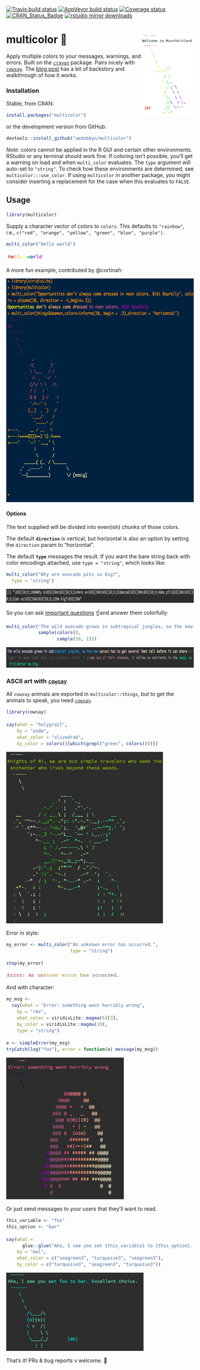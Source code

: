 
[![Travis build
status](https://travis-ci.org/aedobbyn/multicolor.svg?branch=master)](https://travis-ci.org/aedobbyn/multicolor)
[![AppVeyor build
status](https://ci.appveyor.com/api/projects/status/github/aedobbyn/multicolor?branch=master&svg=true)](https://ci.appveyor.com/project/aedobbyn/multicolor)
[![Coverage
status](https://codecov.io/gh/aedobbyn/multicolor/branch/master/graph/badge.svg)](https://codecov.io/github/aedobbyn/multicolor?branch=master)
[![CRAN\_Status\_Badge](http://www.r-pkg.org/badges/version/multicolor)](https://cran.r-project.org/package=multicolor)
[![rstudio mirror
downloads](https://cranlogs.r-pkg.org/badges/grand-total/multicolor)](https://github.com/metacran/cranlogs.app)

# multicolor 🎨 <img src="./man/img/egret.jpg" alt="egret" height="225px" align="right">

Apply multiple colors to your messages, warnings, and errors. Built on
the [`crayon`](https://github.com/r-lib/crayon) package. Pairs nicely
with [`cowsay`](https://github.com/sckott/cowsay). The [blog
post](https://dobb.ae/2018/07/19/how-does-multicolor-actually-work/) has
a bit of backstory and walkthrough of how it works.

### Installation

Stable, from CRAN:

``` r
install.packages("multicolor")
```

or the development version from GitHub:

``` r
devtools::install_github("aedobbyn/multicolor")
```

*Note*: colors cannot be applied in the R GUI and certain other
environments. RStudio or any terminal should work fine. If coloring
isn’t possible, you’ll get a warning on load and when `multi_color`
evaluates. The `type` argument will auto-set to `"string"`. To check how
these environments are determined, see `multicolor:::use_color`. If
using `multicolor` in another package, you might consider inserting a
replacement for the case when this evaluates to `FALSE`.

## Usage

``` r
library(multicolor)
```

Supply a character vector of colors to `colors`. This defaults to
`"rainbow"`, i.e., `c("red", "orange", "yellow", "green", "blue",
"purple")`.

``` r
multi_color("Hello world")
```

<p align="left">

<img src="./man/img/hello_world.jpg" alt="hello_world" height="22px">

</p>

A more fun example, contributed by @cortinah:

<p align="left">

<img src="./man/img/plasma_daemon.png" alt="hello_world" height="600px">

</p>

#### Options

The text supplied will be divided into even(ish) chunks of those colors.

The default **`direction`** is vertical, but horizontal is also an
option by setting the `direction` param to “horizontal”.

The default **`type`** messages the result. If you want the bare string
back with color encodings attached, use `type = "string"`, which looks
like:

``` r
multi_color("Why are avocado pits so big?",
  type = "string")
```

<p align="left">

<img src="./man/img/avocado_q.jpg" alt="avocado_q" height="37px">

</p>

So you can ask
<a href="https://youtu.be/B759dzymyoc?t=14s" target="_blank">important
questions</a> ☝️and answer them
colorfully:

``` r
multi_color("The wild avocado grows in subtropical jungles, so the new sprout has to get several feet tall before it can share sunlight (to make food) with its neighbors. Until it grows out of their shadows, it relies on nutrients in the seed, so it'd better be big.",
            sample(colors(), 
                   sample(10, 1)))
```

<p align="left">

<img src="./man/img/avocado_a.jpg" alt="avocado_a" height="55px">

</p>

### ASCII art with [`cowsay`](https://github.com/sckott/cowsay)

All `cowsay` animals are exported in `multicolor::things`, but to get
the animals to speak, you need
[`cowsay`](https://github.com/sckott/cowsay).

``` r
library(cowsay)

say(what = "holygrail", 
    by = "yoda",
    what_color = "olivedrab",
    by_color = colors()[which(grepl("green", colors()))])
```

<p align="left">

<img src="./man/img/yoda.jpg" alt="yoda" height="460px">

</p>

Error in style:

``` r
my_error <- multi_color("An unknown error has occurred.", 
                        type = "string")

stop(my_error)
```

<p align="left">

<img src="./man/img/err.jpg" alt="error" height="17px">

</p>

And with character:

``` r
my_msg <- 
  say(what = "Error: something went horribly wrong",
    by = "rms",
    what_color = viridisLite::magma(5)[3],
    by_color = viridisLite::magma(10),
    type = "string")

e <- simpleError(my_msg)
tryCatch(log("foo"), error = function(e) message(my_msg))
```

<p align="left">

<img src="./man/img/rms_error.jpg" alt="rms" height="380px">

</p>

Or just send messages to your users that they’ll want to read.

``` r
this_variable <- "foo"
this_option <- "bar"

say(what = 
      glue::glue("Aha, I see you set {this_variable} to {this_option}. Excellent choice."),
    by = "owl",
    what_color = c("seagreen3", "turquoise3", "seagreen3"),
    by_color = c("turquoise3", "seagreen3", "turquoise3"))
```

<p align="left">

<img src="./man/img/foo_to_bar.jpg" alt="foo_to_bar" height="210px">

</p>

That’s it\! PRs & bug reports v welcome. 🎨
